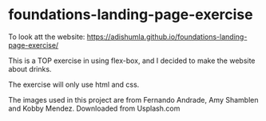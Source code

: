 # foundations-landing-page-exercise

To look att the website: https://adishumla.github.io/foundations-landing-page-exercise/

This is a TOP exercise in using flex-box, and I decided to make the website about drinks.

The exercise will only use html and css.

The images used in this project are from Fernando Andrade, Amy Shamblen and Kobby Mendez. 
Downloaded from Usplash.com
